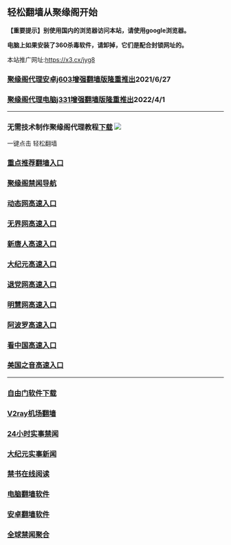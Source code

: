 ## 轻松翻墙从聚缘阁开始

**【重要提示】别使用国内的浏览器访问本站，请使用google浏览器。**

**电脑上如果安装了360杀毒软件，请卸掉，它们是配合封锁网址的。**

本站推广网址:https://x3.cx/jyg8

### [聚缘阁代理安卓j603增强翻墙版隆重推出](https://gitlab.com/juyuange/2/-/raw/master/j603.apk)2021/6/27

### [聚缘阁代理电脑j331增强翻墙版隆重推出](https://gitlab.com/j25414/jyg/-/raw/master/j331.apk)2022/4/1

***



### 无需技术制作聚缘阁代理教程[下载](https://gitlab.com/j25414/jyg/-/raw/master/jygdl.rar)  ![](http://daohang.juyuange.eu.org/j2.gif)

一键点击 轻松翻墙

### [重点推荐翻墙入口](https://x3.cx/123)

### [聚缘阁禁闻导航](https://36555.uae7.ga/kaac/j20e)

### [动态网高速入口](https://36544r.hyy9.cf/aaae/e46544p)

### [无界网高速入口](https://36543.hyy9.cf/aaae/u12r)

### [新唐人高速入口](https://36565.uae7.ga/aaae/t5r)

### [大纪元高速入口](https://3658723.uae7.ga/aaae/r7t)

### [退党网高速入口](https://365565.uae7.ga/aaae/r8g)

### [明慧网高速入口](https://365234r.uae7.ga/aaae/r3g)

### [阿波罗高速入口](https://3656t.uae7.ga/aaae/e13w)

### [看中国高速入口](https://3658g5.uae7.ga/aaae/w11n)

### [美国之音高速入口](https://365833.uae7.ga/aaae/w18m)

***






### [自由门软件下载](https://git.io/skyfree)

### [V2ray机场翻墙](https://github.com/bannedbook/fanqiang/wiki/V2ray%E6%9C%BA%E5%9C%BA)

### [24小时实事禁闻](https://github.com/fyvn2199/djy/blob/master/gb/n24hr.md?dfh#1)

### [大纪元实事新闻](https://github.com/fyvn2199/djy/blob/master/gb/nsc413.md?dfh#1)

### [禁书在线阅读](https://github.com/txyzum203/djy/blob/master/gb/9p.md?flntdtv#1)

### [电脑翻墙软件](https://github.com/Alvin9999/new-pac/wiki)

### [安卓翻墙软件](https://git.io/afq)

### [全球禁闻聚合](https://github.com/gfw-breaker/banned-news1/blob/master/README.md)












